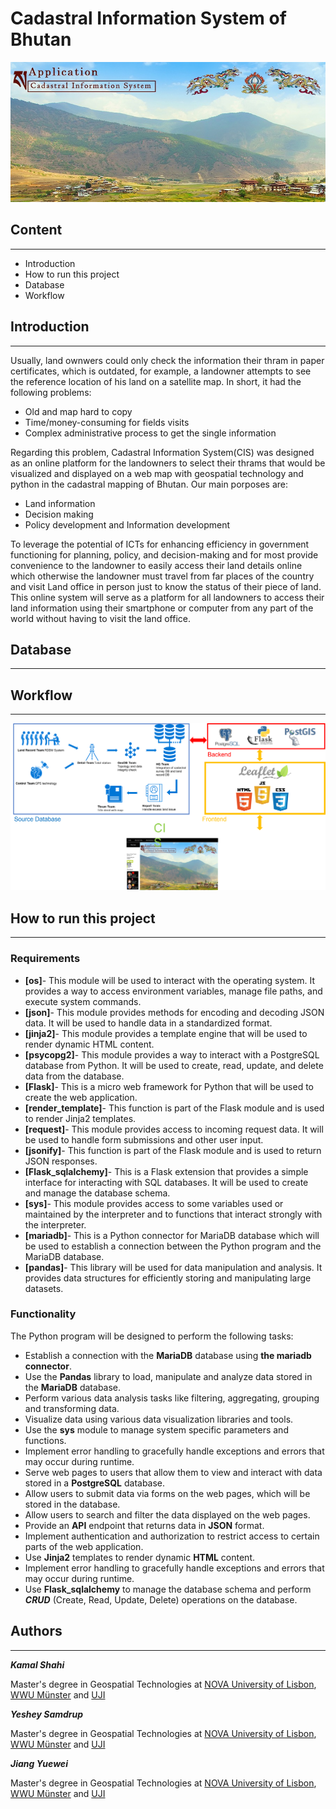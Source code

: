 # Cadastral Information System of Bhutan


![image info](./static/images/mainimage.jpeg)


##  Content
---
- Introduction
- How to run this project
- Database
- Workflow

## Introduction
---
Usually, land ownwers could only check the information their thram in paper certificates, which is outdated, for example, a landowner attempts to see the reference location of his land on a satellite map. In short, it had the following problems:
- Old and map hard to copy 
- Time/money-consuming for fields visits
- Complex administrative process to get the single information

Regarding this problem,  Cadastral Information System(CIS) was designed as an online platform for the landowners to select their thrams that would be visualized and displayed on a web map with geospatial technology and python in the cadastral mapping of Bhutan. Our main porposes are:
- Land information
- Decision making
- Policy development and Information development

To leverage the potential of ICTs for enhancing efficiency in government functioning for planning, policy, and decision-making and for most provide convenience to the landowner to easily access their land details online which otherwise the landowner must travel from far places of the country and visit Land office in person just to know the status of their piece of land.  
This online system will serve as a platform for all landowners to access their land information using their smartphone or computer from any part of the world without having to visit the land office.
## Database
---


## Workflow
---
![image info](./static/images/workflow.png)
## How to run this project
---
### Requirements
- **[os]**- This module will be used to interact with the operating system. It provides a way to access environment variables, manage file paths, and execute system commands.
- **[json]**- This module provides methods for encoding and decoding JSON data. It will be used to handle data in a standardized format.
- **[jinja2]**- This module provides a template engine that will be used to render dynamic HTML content.
- **[psycopg2]**- This module provides a way to interact with a PostgreSQL database from Python. It will be used to create, read, update, and delete data from the database.
- **[Flask]**- This is a micro web framework for Python that will be used to create the web application.
- **[render_template]**- This function is part of the Flask module and is used to render Jinja2 templates.
- **[request]**- This module provides access to incoming request data. It will be used to handle form submissions and other user input.
- **[jsonify]**- This function is part of the Flask module and is used to return JSON responses.
- **[Flask_sqlalchemy]**- This is a Flask extension that provides a simple interface for interacting with SQL databases. It will be used to create and manage the database schema.
- **[sys]**- This module provides access to some variables used or maintained by the interpreter and to functions that interact strongly with the interpreter.
- **[mariadb]**- This is a Python connector for MariaDB database which will be used to establish a connection between the Python program and the MariaDB database.
- **[pandas]**- This library will be used for data manipulation and analysis. It provides data structures for efficiently storing and manipulating large datasets.
### Functionality
The Python program will be designed to perform the following tasks:
- Establish a connection with the **MariaDB** database using **the mariadb connector**.
- Use the **Pandas** library to load, manipulate and analyze data stored in the **MariaDB** database.
- Perform various data analysis tasks like filtering, aggregating, grouping and transforming data.
- Visualize data using various data visualization libraries and tools.
- Use the **sys** module to manage system specific parameters and functions.
- Implement error handling to gracefully handle exceptions and errors that may occur during runtime.
- Serve web pages to users that allow them to view and interact with data stored in a **PostgreSQL** database.
- Allow users to submit data via forms on the web pages, which will be stored in the database.
- Allow users to search and filter the data displayed on the web pages.
- Provide an **API** endpoint that returns data in **JSON** format.
- Implement authentication and authorization to restrict access to certain parts of the web application.
- Use **Jinja2** templates to render dynamic **HTML** content.
- Implement error handling to gracefully handle exceptions and errors that may occur during runtime.
- Use **Flask_sqlalchemy** to manage the database schema and perform ***CRUD*** (Create, Read, Update, Delete) operations on the database.

## Authors
---
***Kamal Shahi***

Master's degree in Geospatial Technologies at [NOVA University of Lisbon](https://www.novaims.unl.pt/), [WWU Münster](https://www.uni-muenster.de/en/) and [UJI](https://www.uji.es/)

***Yeshey Samdrup*** 

Master's degree in Geospatial Technologies at [NOVA University of Lisbon](https://www.novaims.unl.pt/), [WWU Münster](https://www.uni-muenster.de/en/) and [UJI](https://www.uji.es/)

***Jiang Yuewei***

Master's degree in Geospatial Technologies at [NOVA University of Lisbon](https://www.novaims.unl.pt/), [WWU Münster](https://www.uni-muenster.de/en/) and [UJI](https://www.uji.es/)






